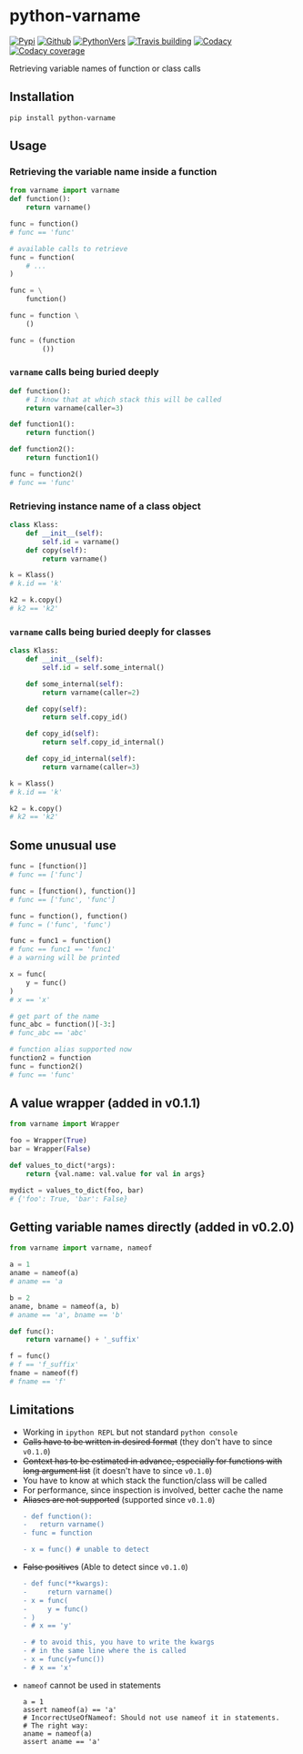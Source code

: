 # python-varname

[![Pypi][3]][4] [![Github][5]][6] [![PythonVers][8]][4] [![Travis building][10]][11] [![Codacy][12]][13] [![Codacy coverage][14]][13]

Retrieving variable names of function or class calls

## Installation
```shell
pip install python-varname
```

## Usage

### Retrieving the variable name inside a function

```python
from varname import varname
def function():
    return varname()

func = function()
# func == 'func'

# available calls to retrieve
func = function(
    # ...
)

func = \
    function()

func = function \
    ()

func = (function
        ())
```


### `varname` calls being buried deeply
```python
def function():
    # I know that at which stack this will be called
    return varname(caller=3)

def function1():
    return function()

def function2():
    return function1()

func = function2()
# func == 'func'
```

### Retrieving instance name of a class object
```python
class Klass:
    def __init__(self):
        self.id = varname()
    def copy(self):
        return varname()

k = Klass()
# k.id == 'k'

k2 = k.copy()
# k2 == 'k2'
```

### `varname` calls being buried deeply for classes
```python
class Klass:
    def __init__(self):
        self.id = self.some_internal()

    def some_internal(self):
        return varname(caller=2)

    def copy(self):
        return self.copy_id()

    def copy_id(self):
        return self.copy_id_internal()

    def copy_id_internal(self):
        return varname(caller=3)

k = Klass()
# k.id == 'k'

k2 = k.copy()
# k2 == 'k2'
```

## Some unusual use

```python
func = [function()]
# func == ['func']

func = [function(), function()]
# func == ['func', 'func']

func = function(), function()
# func = ('func', 'func')

func = func1 = function()
# func == func1 == 'func1'
# a warning will be printed

x = func(
    y = func()
)
# x == 'x'

# get part of the name
func_abc = function()[-3:]
# func_abc == 'abc'

# function alias supported now
function2 = function
func = function2()
# func == 'func'
```

## A value wrapper (added in v0.1.1)

```python
from varname import Wrapper

foo = Wrapper(True)
bar = Wrapper(False)

def values_to_dict(*args):
    return {val.name: val.value for val in args}

mydict = values_to_dict(foo, bar)
# {'foo': True, 'bar': False}
```

## Getting variable names directly (added in v0.2.0)

```python
from varname import varname, nameof

a = 1
aname = nameof(a)
# aname == 'a

b = 2
aname, bname = nameof(a, b)
# aname == 'a', bname == 'b'

def func():
    return varname() + '_suffix'

f = func()
# f == 'f_suffix'
fname = nameof(f)
# fname == 'f'
```

## Limitations
- Working in `ipython REPL` but not standard `python console`
- ~~Calls have to be written in desired format~~ (they don't have to since `v0.1.0`)
- ~~Context has to be estimated in advance, especially for functions with long argument list~~ (it doesn't have to since `v0.1.0`)
- You have to know at which stack the function/class will be called
- For performance, since inspection is involved, better cache the name
- ~~Aliases are not supported~~ (supported since `v0.1.0`)
  ```diff
  - def function():
  -   return varname()
  - func = function

  - x = func() # unable to detect
  ```
- ~~False positives~~ (Able to detect since `v0.1.0`)
  ```diff
  - def func(**kwargs):
  -     return varname()
  - x = func(
  -     y = func()
  - )
  - # x == 'y'

  - # to avoid this, you have to write the kwargs
  - # in the same line where the is called
  - x = func(y=func())
  - # x == 'x'
  ```
- `nameof` cannot be used in statements
  ```
  a = 1
  assert nameof(a) == 'a'
  # IncorrectUseOfNameof: Should not use nameof it in statements.
  # The right way:
  aname = nameof(a)
  assert aname == 'a'
  ```

[1]: https://github.com/pwwang/python-varname
[3]: https://img.shields.io/pypi/v/python-varname?style=flat-square
[4]: https://pypi.org/project/python-varname/
[5]: https://img.shields.io/github/tag/pwwang/python-varname?style=flat-square
[6]: https://github.com/pwwang/python-varname
[8]: https://img.shields.io/pypi/pyversions/python-varname?style=flat-square
[10]: https://img.shields.io/travis/pwwang/python-varname?style=flat-square
[11]: https://travis-ci.org/pwwang/python-varname
[12]: https://img.shields.io/codacy/grade/ed851ff47b194e3e9389b2a44d6f21da?style=flat-square
[13]: https://app.codacy.com/manual/pwwang/python-varname/dashboard
[14]: https://img.shields.io/codacy/coverage/ed851ff47b194e3e9389b2a44d6f21da?style=flat-square
